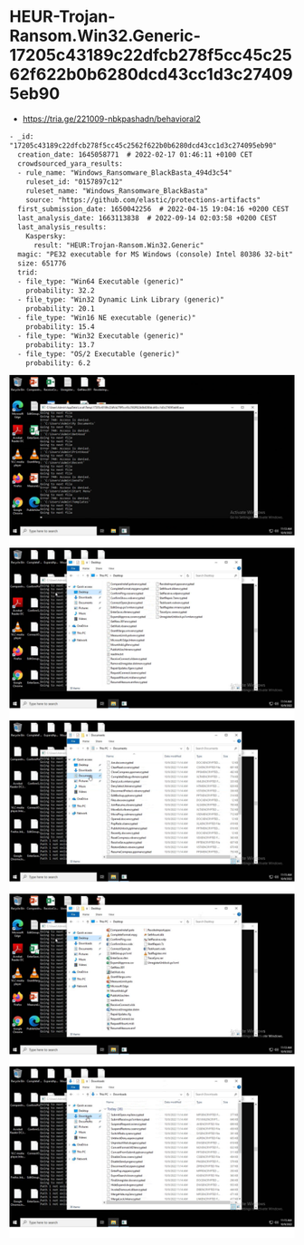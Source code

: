 # HEUR-Trojan-Ransom.Win32.Generic-17205c43189c22dfcb278f5cc45c2562f622b0b6280dcd43cc1d3c274095eb90

- https://tria.ge/221009-nbkpashadn/behavioral2

```
- _id: "17205c43189c22dfcb278f5cc45c2562f622b0b6280dcd43cc1d3c274095eb90"
  creation_date: 1645058771  # 2022-02-17 01:46:11 +0100 CET
  crowdsourced_yara_results: 
  - rule_name: "Windows_Ransomware_BlackBasta_494d3c54"
    ruleset_id: "0157897c12"
    ruleset_name: "Windows_Ransomware_BlackBasta"
    source: "https://github.com/elastic/protections-artifacts"
  first_submission_date: 1650042256  # 2022-04-15 19:04:16 +0200 CEST
  last_analysis_date: 1663113838  # 2022-09-14 02:03:58 +0200 CEST
  last_analysis_results: 
    Kaspersky: 
      result: "HEUR:Trojan-Ransom.Win32.Generic"
  magic: "PE32 executable for MS Windows (console) Intel 80386 32-bit"
  size: 651776
  trid: 
  - file_type: "Win64 Executable (generic)"
    probability: 32.2
  - file_type: "Win32 Dynamic Link Library (generic)"
    probability: 20.1
  - file_type: "Win16 NE executable (generic)"
    probability: 15.4
  - file_type: "Win32 Executable (generic)"
    probability: 13.7
  - file_type: "OS/2 Executable (generic)"
    probability: 6.2
```

![téléchargement.png](téléchargement.png)
![téléchargement2.png](téléchargement2.png)
![téléchargement4.png](téléchargement4.png)
![téléchargement1.png](téléchargement1.png)
![téléchargement3.png](téléchargement3.png)
